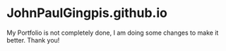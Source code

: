 # JohnPaulGingpis.github.io
My Portfolio is not completely done, I am doing some changes to make it better. Thank you!
